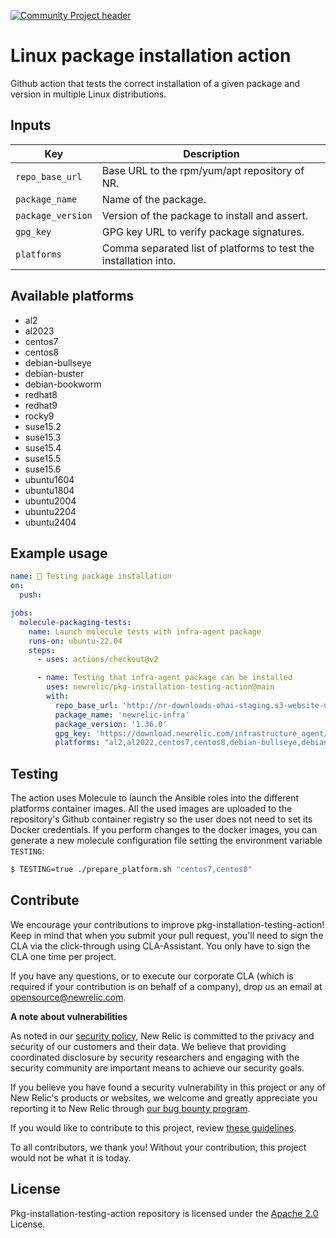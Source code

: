 [![Community Project header](https://github.com/newrelic/opensource-website/raw/master/src/images/categories/Community_Project.png)](https://opensource.newrelic.com/oss-category/#community-project)

# Linux package installation action

Github action that tests the correct installation of a given package and version in multiple Linux distributions.

## Inputs

| Key                        | Description |
| ---------------            | ----------- |
| `repo_base_url`            | Base URL to the rpm/yum/apt repository of NR. |
| `package_name`             | Name of the package. |
| `package_version`          | Version of the package to install and assert. |
| `gpg_key`                  | GPG key URL to verify package signatures. |
| `platforms`                | Comma separated list of platforms to test the installation into. |

## Available platforms

 - al2
 - al2023
 - centos7
 - centos8
 - debian-bullseye
 - debian-buster
 - debian-bookworm
 - redhat8
 - redhat9
 - rocky9
 - suse15.2
 - suse15.3
 - suse15.4
 - suse15.5
 - suse15.6
 - ubuntu1604
 - ubuntu1804
 - ubuntu2004
 - ubuntu2204
 - ubuntu2404

## Example usage

```yaml
name: 🧬 Testing package installation
on:
  push:

jobs:
  molecule-packaging-tests:
    name: Launch molecule tests with infra-agent package
    runs-on: ubuntu-22.04
    steps:
      - uses: actions/checkout@v2

      - name: Testing that infra-agent package can be installed
        uses: newrelic/pkg-installation-testing-action@main
        with:
          repo_base_url: 'http://nr-downloads-ohai-staging.s3-website-us-east-1.amazonaws.com/infrastructure_agent'
          package_name: 'newrelic-infra'
          package_version: '1.36.0'
          gpg_key: 'https://download.newrelic.com/infrastructure_agent/gpg/newrelic-infra.gpg'
          platforms: "al2,al2022,centos7,centos8,debian-bullseye,debian-buster,redhat8,redhat9,rocky9,suse15.2,suse15.3,suse15.4,suse15.5,ubuntu1604,ubuntu1804,ubuntu2004,ubuntu2204"
```


## Testing

The action uses Molecule to launch the Ansible roles into the different platforms container images. All the used images are uploaded to the repository's Github container registry so the user does not need to set its Docker credentials. If you perform changes to the docker images, you can generate a new molecule configuration file setting the environment variable `TESTING`:

```bash
$ TESTING=true ./prepare_platform.sh "centos7,centos8" 
```

## Contribute

We encourage your contributions to improve pkg-installation-testing-action! Keep in mind that when you submit your pull request, you'll need to sign the CLA via the click-through using CLA-Assistant. You only have to sign the CLA one time per project.

If you have any questions, or to execute our corporate CLA (which is required if your contribution is on behalf of a company), drop us an email at opensource@newrelic.com.

**A note about vulnerabilities**

As noted in our [security policy](../../security/policy), New Relic is committed to the privacy and security of our customers and their data. We believe that providing coordinated disclosure by security researchers and engaging with the security community are important means to achieve our security goals.

If you believe you have found a security vulnerability in this project or any of New Relic's products or websites, we welcome and greatly appreciate you reporting it to New Relic through [our bug bounty program](https://docs.newrelic.com/docs/security/security-privacy/information-security/report-security-vulnerabilities/).

If you would like to contribute to this project, review [these guidelines](./CONTRIBUTING.md).

To all contributors, we thank you!  Without your contribution, this project would not be what it is today.

## License
Pkg-installation-testing-action repository is licensed under the [Apache 2.0](http://apache.org/licenses/LICENSE-2.0.txt) License.
